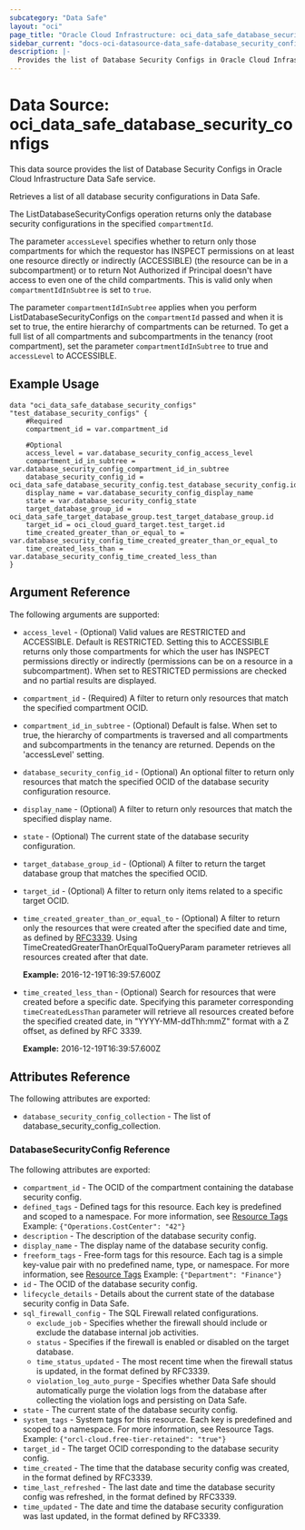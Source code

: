 ```yaml
---
subcategory: "Data Safe"
layout: "oci"
page_title: "Oracle Cloud Infrastructure: oci_data_safe_database_security_configs"
sidebar_current: "docs-oci-datasource-data_safe-database_security_configs"
description: |-
  Provides the list of Database Security Configs in Oracle Cloud Infrastructure Data Safe service
---
```


# Data Source: oci_data_safe_database_security_configs
This data source provides the list of Database Security Configs in Oracle Cloud Infrastructure Data Safe service.

Retrieves a list of all database security configurations in Data Safe.

The ListDatabaseSecurityConfigs operation returns only the database security configurations in the specified `compartmentId`.

The parameter `accessLevel` specifies whether to return only those compartments for which the
requestor has INSPECT permissions on at least one resource directly
or indirectly (ACCESSIBLE) (the resource can be in a subcompartment) or to return Not Authorized if
Principal doesn't have access to even one of the child compartments. This is valid only when
`compartmentIdInSubtree` is set to `true`.

The parameter `compartmentIdInSubtree` applies when you perform ListDatabaseSecurityConfigs on the
`compartmentId` passed and when it is set to true, the entire hierarchy of compartments can be returned.
To get a full list of all compartments and subcompartments in the tenancy (root compartment),
set the parameter `compartmentIdInSubtree` to true and `accessLevel` to ACCESSIBLE.


## Example Usage

```hcl
data "oci_data_safe_database_security_configs" "test_database_security_configs" {
	#Required
	compartment_id = var.compartment_id

	#Optional
	access_level = var.database_security_config_access_level
	compartment_id_in_subtree = var.database_security_config_compartment_id_in_subtree
	database_security_config_id = oci_data_safe_database_security_config.test_database_security_config.id
	display_name = var.database_security_config_display_name
	state = var.database_security_config_state
	target_database_group_id = oci_data_safe_target_database_group.test_target_database_group.id
	target_id = oci_cloud_guard_target.test_target.id
	time_created_greater_than_or_equal_to = var.database_security_config_time_created_greater_than_or_equal_to
	time_created_less_than = var.database_security_config_time_created_less_than
}
```

## Argument Reference

The following arguments are supported:

* `access_level` - (Optional) Valid values are RESTRICTED and ACCESSIBLE. Default is RESTRICTED. Setting this to ACCESSIBLE returns only those compartments for which the user has INSPECT permissions directly or indirectly (permissions can be on a resource in a subcompartment). When set to RESTRICTED permissions are checked and no partial results are displayed. 
* `compartment_id` - (Required) A filter to return only resources that match the specified compartment OCID.
* `compartment_id_in_subtree` - (Optional) Default is false. When set to true, the hierarchy of compartments is traversed and all compartments and subcompartments in the tenancy are returned. Depends on the 'accessLevel' setting. 
* `database_security_config_id` - (Optional) An optional filter to return only resources that match the specified OCID of the database security configuration resource.
* `display_name` - (Optional) A filter to return only resources that match the specified display name. 
* `state` - (Optional) The current state of the database security configuration.
* `target_database_group_id` - (Optional) A filter to return the target database group that matches the specified OCID.
* `target_id` - (Optional) A filter to return only items related to a specific target OCID.
* `time_created_greater_than_or_equal_to` - (Optional) A filter to return only the resources that were created after the specified date and time, as defined by [RFC3339](https://tools.ietf.org/html/rfc3339). Using TimeCreatedGreaterThanOrEqualToQueryParam parameter retrieves all resources created after that date.

	**Example:** 2016-12-19T16:39:57.600Z 
* `time_created_less_than` - (Optional) Search for resources that were created before a specific date. Specifying this parameter corresponding `timeCreatedLessThan` parameter will retrieve all resources created before the specified created date, in "YYYY-MM-ddThh:mmZ" format with a Z offset, as defined by RFC 3339.

	**Example:** 2016-12-19T16:39:57.600Z 


## Attributes Reference

The following attributes are exported:

* `database_security_config_collection` - The list of database_security_config_collection.

### DatabaseSecurityConfig Reference

The following attributes are exported:

* `compartment_id` - The OCID of the compartment containing the database security config.
* `defined_tags` - Defined tags for this resource. Each key is predefined and scoped to a namespace. For more information, see [Resource Tags](https://docs.cloud.oracle.com/iaas/Content/General/Concepts/resourcetags.htm) Example: `{"Operations.CostCenter": "42"}` 
* `description` - The description of the database security config.
* `display_name` - The display name of the database security config.
* `freeform_tags` - Free-form tags for this resource. Each tag is a simple key-value pair with no predefined name, type, or namespace. For more information, see [Resource Tags](https://docs.cloud.oracle.com/iaas/Content/General/Concepts/resourcetags.htm)  Example: `{"Department": "Finance"}` 
* `id` - The OCID of the database security config.
* `lifecycle_details` - Details about the current state of the database security config in Data Safe.
* `sql_firewall_config` - The SQL Firewall related configurations. 
	* `exclude_job` - Specifies whether the firewall should include or exclude the database internal job activities.
	* `status` - Specifies if the firewall is enabled or disabled on the target database.
	* `time_status_updated` - The most recent time when the firewall status is updated, in the format defined by RFC3339.
	* `violation_log_auto_purge` - Specifies whether Data Safe should automatically purge the violation logs  from the database after collecting the violation logs and persisting on Data Safe. 
* `state` - The current state of the database security config.
* `system_tags` - System tags for this resource. Each key is predefined and scoped to a namespace. For more information, see Resource Tags. Example: `{"orcl-cloud.free-tier-retained": "true"}` 
* `target_id` - The target OCID corresponding to the database security config.
* `time_created` - The time that the database security config was created, in the format defined by RFC3339.
* `time_last_refreshed` - The last date and time the database security config was refreshed, in the format defined by RFC3339.
* `time_updated` - The date and time the database security configuration was last updated, in the format defined by RFC3339.

